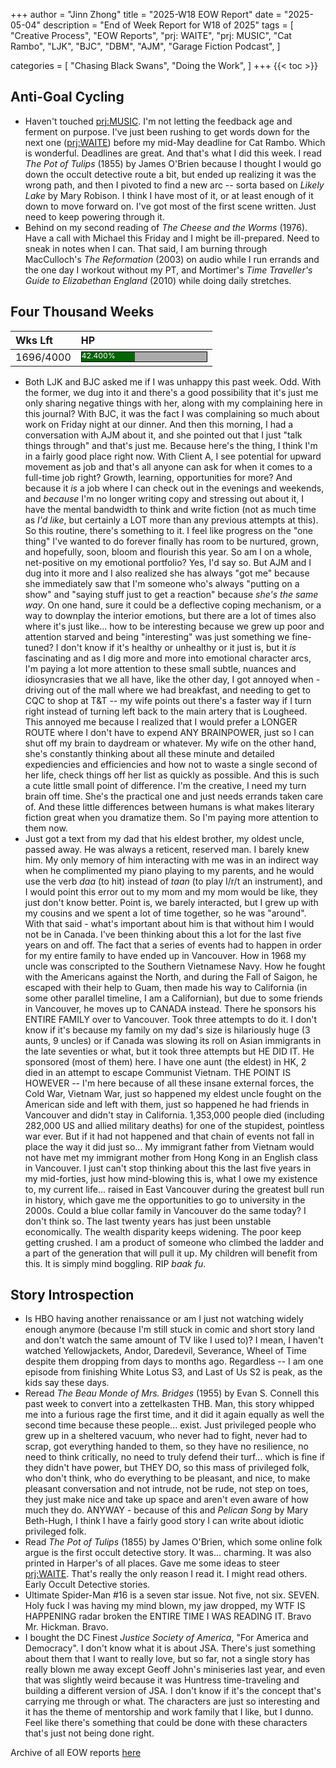 +++
author = "Jinn Zhong"
title = "2025-W18 EOW Report"
date = "2025-05-04"
description = "End of Week Report for W18 of 2025"
tags = [
 "Creative Process",
 "EOW Reports",
 "prj: WAITE",
 "prj: MUSIC",
 "Cat Rambo",
 "LJK",
 "BJC",
 "DBM",
 "AJM",
 "Garage Fiction Podcast",
 ]

categories = [
 "Chasing Black Swans",
 "Doing the Work",
]
+++
{{< toc >}}

## Anti-Goal Cycling

* Haven't touched [prj:MUSIC](https://journal.jinnzhong.com/tags/prj-music/). I'm not letting the feedback age and ferment on purpose. I've just been rushing to get words down for the next one ([prj:WAITE](https://journal.jinnzhong.com/tags/prj-waite/)) before my mid-May deadline for Cat Rambo. Which is wonderful. Deadlines are great. And that's what I did this week. I read _The Pot of Tulips_ (1855) by James O'Brien because I thought I would go down the occult detective route a bit, but ended up realizing it was the wrong path, and then I pivoted to find a new arc -- sorta based on _Likely Lake_ by Mary Robison. I think I have most of it, or at least enough of it down to move forward on. I've got most of the first scene written. Just need to keep powering through it.
* Behind on my second reading of _The Cheese and the Worms_ (1976). Have a call with Michael this Friday and I might be ill-prepared. Need to sneak in notes when I can. That said, I am burning through MacCulloch's _The Reformation_ (2003) on audio while I run errands and the one day I workout without my PT, and Mortimer's _Time Traveller's Guide to Elizabethan England_ (2010) while doing daily stretches.


## Four Thousand Weeks

| Wks Lft | HP |
| :--- | :--- |
| 1696/4000 | <div style="width:200px;height:15px;background:#AAAAAA;border:1.3px solid #000000;"><div style="width:42.400%;height:15px;background:#006600;font-size:12px; color:white; line-height:12px;">42.400%</div></div> |

* Both LJK and BJC asked me if I was unhappy this past week. Odd. With the former, we dug into it and there's a good possibility that it's just me only sharing negative things with her, along with my complaining here in this journal? With BJC, it was the fact I was complaining so much about work on Friday night at our dinner. And then this morning, I had a conversation with AJM about it, and she pointed out that I just "talk things through" and that's just me. Because here's the thing, I think I'm in a fairly good place right now. With Client A, I see potential for upward movement as job and that's all anyone can ask for when it comes to a full-time job right? Growth, learning, opportunities for more? And because it _is_ a job where I can check out in the evenings and weekends, and _because_ I'm no longer writing copy and stressing out about it, I have the mental bandwidth to think and write fiction (not as much time as _I'd like_, but certainly a LOT more than any previous attempts at this). So this routine, there's something to it. I feel like progress on the "one thing" I've wanted to do forever finally has room to be nurtured, grown, and hopefully, soon, bloom and flourish this year. So am I on a whole, net-positive on my emotional portfolio? Yes, I'd say so. But AJM and I dug into it more and I also realized she has always "got me" because she immediately saw that I'm someone who's always "putting on a show" and "saying stuff just to get a reaction" because _she's the same way_. On one hand, sure it could be a deflective coping mechanism, or a way to downplay the interior emotions, but there are a lot of times also where it's just like... how to be interesting because we grew up poor and attention starved and being "interesting" was just something we fine-tuned? I don't know if it's healthy or unhealthy or it just is, but it _is_ fascinating and as I dig more and more into emotional character arcs, I'm paying a lot more attention to these small subtle, nuances and idiosyncrasies that we all have, like the other day, I got annoyed when - driving out of the mall where we had breakfast, and needing to get to CQC to shop at T&T -- my wife points out there's a faster way if I turn right instead of turning left back to the main artery that is Lougheed. This annoyed me because I realized that I would prefer a LONGER ROUTE where I don't have to expend ANY BRAINPOWER, just so I can shut off my brain to daydream or whatever. My wife on the other hand, she's constantly thinking about all these minute and detailed expediencies and efficiencies and how not to waste a single second of her life, check things off her list as quickly as possible. And this is such a cute little small point of difference. I'm the creative, I need my turn brain off time. She's the practical one and just needs errands taken care of. And these little differences between humans is what makes literary fiction great when you dramatize them. So I'm paying more attention to them now.
* Just got a text from my dad that his eldest brother, my oldest uncle, passed away. He was always a reticent, reserved man. I barely knew him. My only memory of him interacting with me was in an indirect way when he complimented my piano playing to my parents, and he would use the verb _daa_ (to hit) instead of _taan_ (to play I/r/t an instrument), and I would point this error out to my mom and my mom would be like, they just don't know better. Point is, we barely interacted, but I grew up with my cousins and we spent a lot of time together, so he was "around". With that said - what's important about him is that without him I would not be in Canada. I've been thinking about this a lot for the last five years on and off. The fact that a series of events had to happen in order for my entire family to have ended up in Vancouver. How in 1968 my uncle was conscripted to the Southern Vietnamese Navy. How he fought with the Americans against the North, and during the Fall of Saigon, he escaped with their help to Guam, then made his way to California (in some other parallel timeline, I am a Californian), but due to some friends in Vancouver, he moves up to CANADA instead. There he sponsors his ENTIRE FAMILY over to Vancouver. Took three attempts to do it. I don't know if it's because my family on my dad's size is hilariously huge (3 aunts, 9 uncles) or if Canada was slowing its roll on Asian immigrants in the late seventies or what, but it took three attempts but HE DID IT. He sponsored (most of them) here. I have one aunt (the eldest) in HK, 2 died in an attempt to escape Communist Vietnam. THE POINT IS HOWEVER -- I'm here because of all these insane external forces, the Cold War, Vietnam War, just so happened my eldest uncle fought on the American side and left with them, just so happened he had friends in Vancouver and didn't stay in California. 1,353,000 people died (including 282,000 US and allied military deaths) for one of the stupidest, pointless war ever. But if it had not happened and that chain of events not fall in place the way it did just so... My immigrant father from Vietnam would not have met my immigrant mother from Hong Kong in an English class in Vancouver. I just can't stop thinking about this the last five years in my mid-forties, just how mind-blowing this is, what I owe my existence to, my current life... raised in East Vancouver during the greatest bull run in history, which gave me the opportunities to go to university in the 2000s. Could a blue collar family in Vancouver do the same today? I don't think so. The last twenty years has just been unstable economically. The wealth disparity keeps widening. The poor keep getting crushed. I am a product of someone who climbed the ladder and a part of the generation that will pull it up. My children will benefit from this. It is simply mind boggling. RIP _baak fu_.


## Story Introspection
* Is HBO having another renaissance or am I just not watching widely enough anymore (because I'm still stuck in comic and short story land and don't watch the same amount of TV like I used to)? I mean, I haven't watched Yellowjackets, Andor, Daredevil, Severance, Wheel of Time despite them dropping from days to months ago. Regardless -- I am one episode from finishing White Lotus S3, and Last of Us S2 is peak, as the kids say these days.
* Reread _The Beau Monde of Mrs. Bridges_ (1955) by Evan S. Connell this past week to convert into a zettelkasten THB. Man, this story whipped me into a furious rage the first time, and it did it again equally as well the second time because these people... exist. Just privileged people who grew up in a sheltered vacuum, who never had to fight, never had to scrap, got everything handed to them, so they have no resilience, no need to think critically, no need to truly defend their turf... which is fine if they didn't have power, but THEY DO, so this mass of privileged folk, who don't think, who do everything to be pleasant, and nice, to make pleasant conversation and not intrude, not be rude, not step on toes, they just make nice and take up space and aren't even aware of how much they do. ANYWAY - because of this and _Pelican Song_ by Mary Beth-Hugh, I think I have a fairly good story I can write about idiotic privileged folk.
* Read _The Pot of Tulips_ (1855) by James O'Brien, which some online folk argue is the first occult detective story. It was... charming. It was also printed in Harper's of all places. Gave me some ideas to steer [prj:WAITE](https://journal.jinnzhong.com/tags/prj-waite/). That's really the only reason I read it. I might read others. Early Occult Detective stories. 
* Ultimate Spider-Man #16 is a seven star issue. Not five, not six. SEVEN. Holy fuck I was having my mind blown, my jaw dropped, my WTF IS HAPPENING radar broken the ENTIRE TIME I WAS READING IT. Bravo Mr. Hickman. Bravo. 
* I bought the DC Finest _Justice Society of America_, "For America and Democracy". I don't know what it is about JSA. There's just something about them that I want to really love, but so far, not a single story has really blown me away except Geoff John's miniseries last year, and even that was slightly weird because it was Huntress time-traveling and building a different version of JSA. I don't know if it's the concept that's carrying me through or what. The characters are just so interesting and it has the theme of mentorship and work family that I like, but I dunno. Feel like there's something that could be done with these characters that's just not being done right.




Archive of all EOW reports [here](https://journal.jinnzhong.com/tags/eow-reports)
